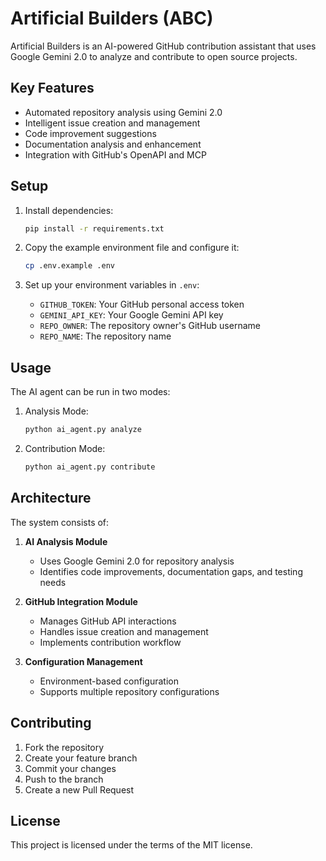 
# Artificial Builders (ABC)
Artificial Builders is an AI-powered GitHub contribution assistant that uses Google Gemini 2.0 to analyze and contribute to open source projects.

## Key Features

- Automated repository analysis using Gemini 2.0
- Intelligent issue creation and management
- Code improvement suggestions
- Documentation analysis and enhancement
- Integration with GitHub's OpenAPI and MCP

## Setup

1. Install dependencies:
   ```bash
   pip install -r requirements.txt
   ```

2. Copy the example environment file and configure it:
   ```bash
   cp .env.example .env
   ```

3. Set up your environment variables in `.env`:
   - `GITHUB_TOKEN`: Your GitHub personal access token
   - `GEMINI_API_KEY`: Your Google Gemini API key
   - `REPO_OWNER`: The repository owner's GitHub username
   - `REPO_NAME`: The repository name

## Usage

The AI agent can be run in two modes:

1. Analysis Mode:
   ```bash
   python ai_agent.py analyze
   ```

2. Contribution Mode:
   ```bash
   python ai_agent.py contribute
   ```

## Architecture

The system consists of:

1. **AI Analysis Module**
   - Uses Google Gemini 2.0 for repository analysis
   - Identifies code improvements, documentation gaps, and testing needs

2. **GitHub Integration Module**
   - Manages GitHub API interactions
   - Handles issue creation and management
   - Implements contribution workflow

3. **Configuration Management**
   - Environment-based configuration
   - Supports multiple repository configurations

## Contributing

1. Fork the repository
2. Create your feature branch
3. Commit your changes
4. Push to the branch
5. Create a new Pull Request

## License

This project is licensed under the terms of the MIT license.